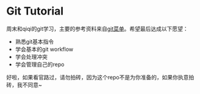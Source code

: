 # Git Tutorial

周末和qiqi的git学习，主要的参考资料来自[git菜单](https://github.com/geeeeeeeeek/git-recipes)。希望最后达成以下愿望：

- 熟悉git基本指令
- 学会基本的git workflow
- 学会处理冲突  
- 学会管理自己的repo 

好啦，如果看官路过，请勿拍砖，因为这个repo不是为你准备的，如果你执意拍砖，我不同意~

